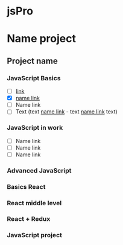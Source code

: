 # jsPro
# Name project
## Project name

### JavaScript Basics
- [ ] [link](https://google.com)
- [X] [name link](https://google.com)
- [ ] Name link
- [ ] Text (text [name link](https://google.com) - text [name link](https://google.com) text)

### JavaScript in work
- [ ] Name link
- [ ] Name link
- [ ] Name link

### Advanced JavaScript
### Basics React
### React middle level
### React + Redux
### JavaScript project
